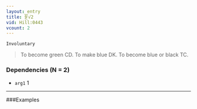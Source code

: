 ```yaml
---
layout: entry
title: སྔོ་√2
vid: Hill:0443
vcount: 2
---
```

`Involuntary` 
> To become green CD\.
 To make blue DK\.
To become blue or black TC\.

### Dependencies (N = 2)
* `arg1` 1

---

###Examples



